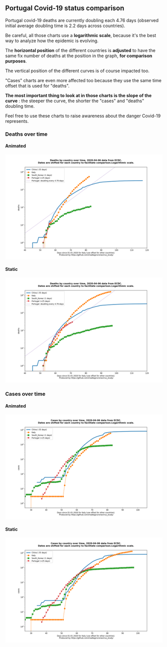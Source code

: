 ## Portugal Covid-19 status comparison 

Portugal covid-19 deaths are currently doubling each 4.76 days (observed initial average doubling time is 2.2 days across countries).



Be careful, all those charts use a **logarithmic scale**, because it's the best way to analyze how the epidemic is evolving.
 
The **horizontal position** of the different countries is **adjusted** to have the same fix number of deaths at the position in the graph, **for comparison purposes**.

The vertical position of the different curves is of course impacted too.

"Cases" charts are even more affected too because they use the same time offset that is used for "deaths".

**The most important thing to look at in those charts is the slope of the curve** : the steeper the curve, the shorter the "cases" and "deaths" doubling time.

Feel free to use these charts to raise awareness about the danger Covid-19 represents. 


 
### Deaths over time
 
#### Animated
![Portugal covid-19 deaths animated chart](https://raw.githubusercontent.com/madlag/coronavirus_study/master/notebooks/graphs/2020-04-06/countries/Portugal/2020-04-06_Portugal_deaths.gif "Portugal covid-19 deaths animated chart")   
 
#### Static
![Portugal covid-19 deaths static chart](https://raw.githubusercontent.com/madlag/coronavirus_study/master/notebooks/graphs/2020-04-06/countries/Portugal/2020-04-06_Portugal_deaths.png "Portugal covid-19 deaths static chart")   

 
### Cases over time
 
#### Animated
![Portugal covid-19 cases animated chart](https://raw.githubusercontent.com/madlag/coronavirus_study/master/notebooks/graphs/2020-04-06/countries/Portugal/2020-04-06_Portugal_cases.gif "Portugal covid-19 cases animated chart")   
 
#### Static
![Portugal covid-19 cases static chart](https://raw.githubusercontent.com/madlag/coronavirus_study/master/notebooks/graphs/2020-04-06/countries/Portugal/2020-04-06_Portugal_cases.png "Portugal covid-19 cases static chart")   

